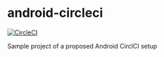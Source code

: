 # android-circleci
[![CircleCI](https://circleci.com/gh/shaunburch/android-circleci/tree/main.svg?style=svg&circle-token=efe4e16d1c03b84d3f23f845b3e4165eaf3b8933)](https://circleci.com/gh/shaunburch/android-circleci/tree/main)

Sample project of a proposed Android CirclCI setup
